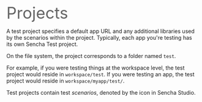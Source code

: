 <span style="color: #666666; font-size: 3em; margin: 1em 0 0 0em; " class="fa fa-shield"/> Projects


A test project specifies a default app URL and any additional libraries used by the scenarios within the project.
Typically, each app you're testing has its own Sencha Test project.

On the file system, the project corresponds to a folder named `test`. 

For example, if you were testing things at the workspace level, the test project would reside in 
`workspace/test`. If you were testing an app, the test project would reside in `workspace/myapp/test/`.

Test projects contain test *scenarios*, denoted by the <span style="color: #666666; " class="fa fa-flask"></span>
icon in Sencha Studio. 